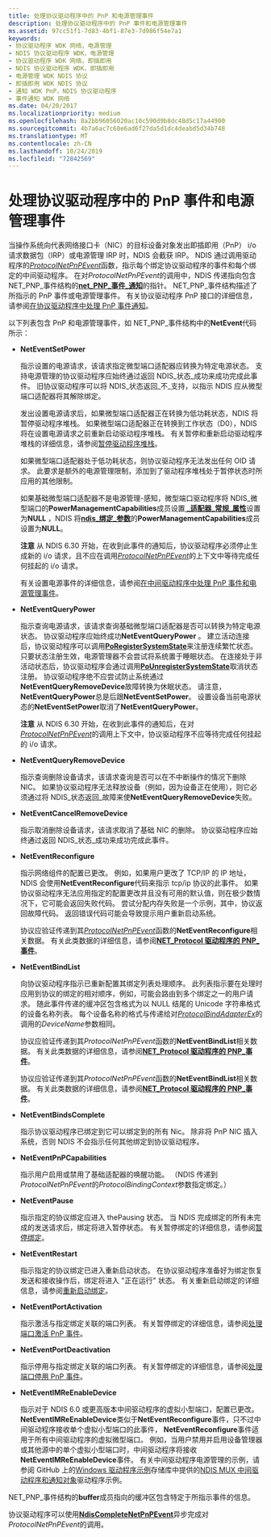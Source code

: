 ```yaml
---
title: 处理协议驱动程序中的 PnP 和电源管理事件
description: 处理协议驱动程序中的 PnP 事件和电源管理事件
ms.assetid: 97cc51f1-7d83-4bf1-87e3-7d986f54e7a1
keywords:
- 协议驱动程序 WDK 网络，电源管理
- NDIS 协议驱动程序 WDK，电源管理
- 协议驱动程序 WDK 网络，即插即用
- NDIS 协议驱动程序 WDK，即插即用
- 电源管理 WDK NDIS 协议
- 即插即用 WDK NDIS 协议
- 通知 WDK PnP，NDIS 协议驱动程序
- 事件通知 WDK 网络
ms.date: 04/20/2017
ms.localizationpriority: medium
ms.openlocfilehash: 8a2bb96056020ac10c590d9b8dc48d5c17a44900
ms.sourcegitcommit: 4b7a6ac7c68e6ad6f27da5d1dc4deabd5d34b748
ms.translationtype: MT
ms.contentlocale: zh-CN
ms.lasthandoff: 10/24/2019
ms.locfileid: "72842569"
---
```

# <a name="handling-pnp-events-and-power-management-events-in-a-protocol-driver"></a>处理协议驱动程序中的 PnP 事件和电源管理事件

当操作系统向代表网络接口卡（NIC）的目标设备对象发出即插即用（PnP） i/o 请求数据包（IRP）或电源管理 IRP 时，NDIS 会截获 IRP。 NDIS 通过调用驱动程序的[*ProtocolNetPnPEvent*](https://docs.microsoft.com/windows-hardware/drivers/ddi/ndis/nc-ndis-protocol_net_pnp_event)函数，指示每个绑定协议驱动程序的事件和每个绑定的中间驱动程序。 在对*ProtocolNetPnPEvent*的调用中，NDIS 传递指向包含 NET\_PNP\_事件结构的[**net\_PNP\_事件\_通知**](https://docs.microsoft.com/windows-hardware/drivers/ddi/ndis/ns-ndis-_net_pnp_event_notification)的指针。 NET\_PNP\_事件结构描述了所指示的 PnP 事件或电源管理事件。 有关协议驱动程序 PnP 接口的详细信息，请参阅[在协议驱动程序中处理 PnP 事件通知](handling-pnp-event-notifications-in-a-protocol-driver.md)。

以下列表包含 PnP 和电源管理事件，如 NET\_PNP\_事件结构中的**NetEvent**代码所示：

-   **NetEventSetPower**

    指示设置的电源请求，该请求指定微型端口适配器应转换为特定电源状态。 支持电源管理的协议驱动程序应始终通过返回 NDIS\_状态\_成功来成功完成此事件。 旧协议驱动程序可以将 NDIS\_状态返回\_不\_支持，以指示 NDIS 应从微型端口适配器将其解除绑定。

    发出设置电源请求后，如果微型端口适配器正在转换为低功耗状态，NDIS 将暂停驱动程序堆栈。 如果微型端口适配器正在转换到工作状态（D0），NDIS 将在设置电源请求之前重新启动驱动程序堆栈。 有关暂停和重新启动驱动程序堆栈的详细信息，请参阅[暂停驱动程序堆栈](pausing-a-driver-stack.md)。

    如果微型端口适配器处于低功耗状态，则协议驱动程序无法发出任何 OID 请求。 此要求是额外的电源管理限制，添加到了驱动程序堆栈处于暂停状态时所应用的其他限制。

    如果基础微型端口适配器不是电源管理-感知，微型端口驱动程序将 NDIS\_微型端口的**PowerManagementCapabilities**成员设置[ **\_适配器\_常规\_属性**](https://docs.microsoft.com/windows-hardware/drivers/ddi/ndis/ns-ndis-_ndis_miniport_adapter_general_attributes)设置为**NULL** ，NDIS 将[**ndis\_绑定\_参数**](https://docs.microsoft.com/windows-hardware/drivers/ddi/ndis/ns-ndis-_ndis_bind_parameters)的**PowerManagementCapabilities**成员设置为**NULL**。

    **注意** 从 NDIS 6.30 开始，在收到此事件的通知后，协议驱动程序必须停止生成新的 i/o 请求，且不应在调用[*ProtocolNetPnPEvent*](https://docs.microsoft.com/windows-hardware/drivers/ddi/ndis/nc-ndis-protocol_net_pnp_event)的上下文中等待完成任何挂起的 i/o 请求。

    有关设置电源事件的详细信息，请参阅[在中间驱动程序中处理 PnP 事件和电源管理事件](handling-pnp-events-and-power-management-events-in-an-intermediate-dri.md)。

-   **NetEventQueryPower**

    指示查询电源请求，该请求查询基础微型端口适配器是否可以转换为特定电源状态。 协议驱动程序应始终成功**NetEventQueryPower** 。 建立活动连接后，协议驱动程序可以调用[**PoRegisterSystemState**](https://docs.microsoft.com/windows-hardware/drivers/ddi/ntifs/nf-ntifs-poregistersystemstate)来注册连续繁忙状态。 只要状态注册生效，电源管理器不会尝试将系统置于睡眠状态。 在连接处于非活动状态后，协议驱动程序会通过调用[**PoUnregisterSystemState**](https://docs.microsoft.com/windows-hardware/drivers/ddi/ntifs/nf-ntifs-pounregistersystemstate)取消状态注册。 协议驱动程序绝不应尝试防止系统通过**NetEventQueryRemoveDevice**故障转换为休眠状态。 请注意， **NetEventQueryPower**总是后跟**NetEventSetPower**。 设置设备当前电源状态的**NetEventSetPower**取消了**NetEventQueryPower**。

    **注意** 从 NDIS 6.30 开始，在收到此事件的通知后，在对[*ProtocolNetPnPEvent*](https://docs.microsoft.com/windows-hardware/drivers/ddi/ndis/nc-ndis-protocol_net_pnp_event)的调用上下文中，协议驱动程序不应等待完成任何挂起的 i/o 请求。

-   **NetEventQueryRemoveDevice**

    指示查询删除设备请求，该请求查询是否可以在不中断操作的情况下删除 NIC。 如果协议驱动程序无法释放设备（例如，因为设备正在使用），则它必须通过将 NDIS\_状态返回\_故障来使**NetEventQueryRemoveDevice**失败。

-   **NetEventCancelRemoveDevice**

    指示取消删除设备请求，该请求取消了基础 NIC 的删除。 协议驱动程序应始终通过返回 NDIS\_状态\_成功来成功完成此事件。

-   **NetEventReconfigure**

    指示网络组件的配置已更改。 例如，如果用户更改了 TCP/IP 的 IP 地址，NDIS 会使用**NetEventReconfigure**代码来指示 tcp/ip 协议的此事件。 如果协议驱动程序无法应用指定的配置更改并且没有可用的默认值，则在极少数情况下，它可能会返回失败代码。 尝试分配内存失败是一个示例，其中，协议返回故障代码。 返回错误代码可能会导致提示用户重新启动系统。

    协议应验证传递到其[*ProtocolNetPnPEvent*](https://docs.microsoft.com/windows-hardware/drivers/ddi/ndis/nc-ndis-protocol_net_pnp_event)函数的**NetEventReconfigure**相关数据。 有关此类数据的详细信息，请参阅[**NET\_Protocol 驱动程序的 PNP\_事件**](https://docs.microsoft.com/windows-hardware/drivers/ddi/ndis/ns-ndis-_net_pnp_event)。

-   **NetEventBindList**

    向协议驱动程序指示已重新配置其绑定列表处理顺序。 此列表指示要在处理时应用到协议的绑定的相对顺序，例如，可能会路由到多个绑定之一的用户请求。 随此事件传递的缓冲区包含格式为以 NULL 结尾的 Unicode 字符串格式的设备名称列表。 每个设备名称的格式与传递给对[*ProtocolBindAdapterEx*](https://docs.microsoft.com/windows-hardware/drivers/ddi/ndis/nc-ndis-protocol_bind_adapter_ex)的调用的*DeviceName*参数相同。

    协议应验证传递到其*ProtocolNetPnPEvent*函数的**NetEventBindList**相关数据。 有关此类数据的详细信息，请参阅[**NET\_Protocol 驱动程序的 PNP\_事件**](https://docs.microsoft.com/windows-hardware/drivers/ddi/ndis/ns-ndis-_net_pnp_event)。

    协议应验证传递到其*ProtocolNetPnPEvent*函数的**NetEventBindList**相关数据。 有关此类数据的详细信息，请参阅[**NET\_Protocol 驱动程序的 PNP\_事件**](https://docs.microsoft.com/windows-hardware/drivers/ddi/ndis/ns-ndis-_net_pnp_event)。

-   **NetEventBindsComplete**

    指示协议驱动程序已绑定到它可以绑定到的所有 Nic。 除非将 PnP NIC 插入系统，否则 NDIS 不会指示任何其他绑定到协议驱动程序。

-   **NetEventPnPCapabilities**

    指示用户启用或禁用了基础适配器的唤醒功能。 （NDIS 传递到*ProtocolNetPnPEvent*的*ProtocolBindingContext*参数指定绑定。）

-   **NetEventPause**

    指示指定的协议绑定应进入 thePausing 状态。 当 NDIS 完成绑定的所有未完成的发送请求后，绑定将进入暂停状态。 有关暂停绑定的详细信息，请参阅[暂停绑定](pausing-a-binding.md)。

-   **NetEventRestart**

    指示指定的协议绑定已进入重新启动状态。 在协议驱动程序准备好为绑定恢复发送和接收操作后，绑定将进入 "正在运行" 状态。 有关重新启动绑定的详细信息，请参阅[重新启动绑定](restarting-a-binding.md)。

-   **NetEventPortActivation**

    指示激活与指定绑定关联的端口列表。 有关暂停绑定的详细信息，请参阅[处理端口激活 PnP 事件](handling-the-port-activation-pnp-event.md)。

-   **NetEventPortDeactivation**

    指示停用与指定绑定关联的端口列表。 有关暂停绑定的详细信息，请参阅[处理端口停用 PnP 事件](handling-the-port-deactivation-pnp-event.md)。

-   **NetEventIMReEnableDevice**

    指示对于 NDIS 6.0 或更高版本中间驱动程序的虚拟小型端口，配置已更改。 **NetEventIMReEnableDevice**类似于**NetEventReconfigure**事件，只不过中间驱动程序接收单个虚拟小型端口的此事件， **NetEventReconfigure**事件适用于所有中间驱动程序的虚拟微型端口。 例如，当用户禁用并启用设备管理器或其他源中的单个虚拟小型端口时，中间驱动程序将接收**NetEventIMReEnableDevice**事件。 有关中间驱动程序电源管理的示例，请参阅 GitHub 上的[Windows 驱动程序示例](https://go.microsoft.com/fwlink/p/?LinkId=616507)存储库中提供的[NDIS MUX 中间驱动程序和通知对象](https://go.microsoft.com/fwlink/p/?LinkId=617916)驱动程序示例。

NET\_PNP\_事件结构的**buffer**成员指向的缓冲区包含特定于所指示事件的信息。

协议驱动程序可以使用[**NdisCompleteNetPnPEvent**](https://docs.microsoft.com/windows-hardware/drivers/ddi/ndis/nf-ndis-ndiscompletenetpnpevent)异步完成对*ProtocolNetPnPEvent*的调用。